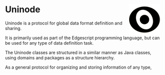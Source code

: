 # Uninode <img align="right" src="img/uninode400sq.png" alt="Uninode logo" width="100"/>
Uninode is a protocol for global data format definition and sharing.

It is primarily used as part of the Edgescript programming language, but can be 
used for any type of data definition task.

The Uninode classes are structured in a similar manner as Java classes, using domains and packages as
a structure hierarchy.

As a general protocol for organizing and storing information of any type, 
